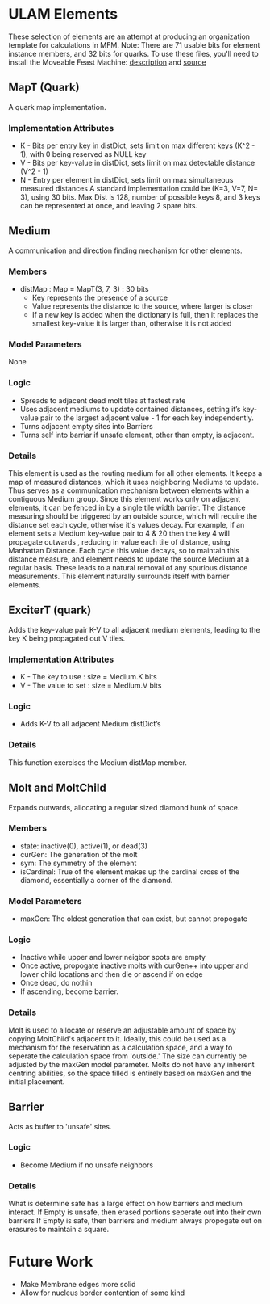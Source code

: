 ULAM Elements
==

These selection of elements are an attempt at producing an organization template for calculations in MFM. Note: There are 71 usable bits for element instance members, and 32 bits for quarks.
To use these files, you'll need to install the Moveable Feast Machine: [description](https://github.com/elenasa/ULAM/wiki/Ulam-Programming-Language) and [source](https://github.com/DaveAckley/MFM)


MapT (Quark)
--
A quark map implementation.

### Implementation Attributes
* K - Bits per entry key in distDict, sets limit on max different keys (K^2 - 1), with 0 being reserved as NULL key
* V - Bits per key-value in distDict, sets limit on max detectable distance (V^2  - 1)
* N - Entry per element in distDict, sets limit on max simultaneous measured distances
A standard implementation could be (K=3, V=7, N= 3), using 30 bits. Max Dist is 128, number of possible keys 8, and 3 keys can be represented at once, and leaving 2 spare bits.


Medium
--
A communication and direction finding mechanism for other elements. 

### Members
* distMap : Map = MapT(3, 7, 3) : 30 bits
    - Key represents the presence of a source
    - Value represents the distance to the source, where larger is closer
    - If a new key is added when the dictionary is full, then it replaces the smallest key-value it is larger than, otherwise it is not added

### Model Parameters
None

### Logic
* Spreads to adjacent dead molt tiles at fastest rate
* Uses adjacent mediums to update contained distances, setting it’s key-value pair to the largest adjacent value - 1 for each key independently.
* Turns adjacent empty sites into Barriers
* Turns self into barriar if unsafe element, other than empty, is adjacent.

### Details
This element is used as the routing medium for all other elements. It keeps a map of measured distances, which it uses neighboring Mediums to update. Thus serves as a communication mechanism between elements within a contiguous Medium group. 
Since this element works only on adjacent elements, it can be fenced in by a single tile width barrier. 
The distance measuring should be triggered by an outside source, which will require the distance set each cycle, otherwise it's values decay. For example, if an element sets a Medium key-value pair to 4 & 20 then the key 4 will propagate outwards , reducing in value each tile of distance, using Manhattan Distance. Each cycle this value decays, so to maintain this distance measure, and element needs to update the source Medium at a regular basis. These leads to a natural removal of any spurious distance measurements. 
This element naturally surrounds itself with barrier elements.


ExciterT (quark)
--
Adds the key-value pair K-V to all adjacent medium elements, leading to the key K being propagated out V tiles.

### Implementation Attributes
* K - The key to use : size = Medium.K bits
* V - The value to set : size = Medium.V bits

### Logic
* Adds K-V to all adjacent Medium distDict’s

### Details
This function exercises the Medium distMap member.

Molt and MoltChild
--
Expands outwards, allocating a regular sized diamond hunk of space.

### Members
* state: inactive(0), active(1), or dead(3)
* curGen: The generation of the molt
* sym: The symmetry of the element
* isCardinal: True of the element makes up the cardinal cross of the diamond, essentially a corner of the diamond.

### Model Parameters
* maxGen: The oldest generation that can exist, but cannot propogate

### Logic
* Inactive while upper and lower neigbor spots are empty
* Once active, propogate inactive molts with curGen++ into upper and lower child locations and then die or ascend if on edge
* Once dead, do nothin
* If ascending, become barrier.

### Details
Molt is used to allocate or reserve an adjustable amount of space by copying MoltChild's adjacent to it.
Ideally, this could be used as a mechanism for the reservation as a calculation space, and a way to seperate the calculation space from 'outside.'
The size can currently be adjusted by the maxGen model parameter.
Molts do not have any inherent centring abilities, so the space filled is entirely based on maxGen and the initial placement.


Barrier
--
Acts as buffer to 'unsafe' sites.

### Logic
* Become Medium if no unsafe neighbors

### Details
What is determine safe has a large effect on how barriers and medium interact.
If Empty is unsafe, then erased portions seperate out into their own barriers
If Empty is safe, then barriers and medium always propogate out on erasures to maintain a square.



Future Work
==

* Make Membrane edges more solid
* Allow for nucleus border contention of some kind

